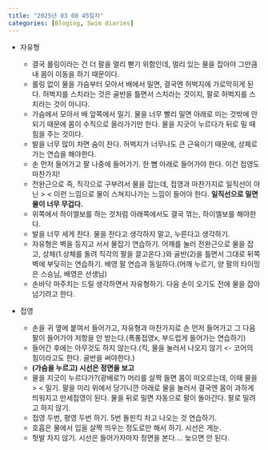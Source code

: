 ```yaml
---
title: "2025년 03 08 45일차"
categories: [Bloging, Swim diaries]
---
```


- 자유형
  - 결국 롤링이라는 건 더 팔을 멀리 뻗기 위함인데, 멀리 있는 물을 잡아야 그만큼 내 몸이 이동을 하기 때문이다.
  - 롤링 없이 물을 가슴부터 모아서 배에서 밀면, 결국엔 허벅지에 가로막히게 된다. 허벅지를 스치라는 것은 골반을 틀면서 스치라는 것이지, 팔로 허벅지를 스치라는 것이 아니다.
  - 가슴에서 모아서 배 앞쪽에서 밀기. 물을 너무 빨리 밀면 아래로 미는 것밖에 안 되기 때문에 몸이 수직으로 올라가기만 한다. 물을 지긋이 누르다가 뒤로 밀 때 힘을 주는 것이다.
  - 발을 너무 많이 차면 숨이 찬다. 허벅지가 너무나도 큰 근육이기 때문에, 상체로 가는 연습을 해야한다.
  - 손 먼저 들어가고 팔 나중에 들어가기. 한 뼘 아래로 들어가야 한다. 이건 접영도 마찬가지!
  - 전완근으로 즉, 직각으로 구부려서 물을 잡는데, 접영과 마찬가지로 일직선이 아닌 > < 이런 느낌으로 물이 스쳐지나가는 느낌이 들어야 한다. **일직선으로 밀면 물이 너무 무겁다.**
  - 위쪽에서 하이엘보를 하는 것처럼 아래쪽에서도 결국 꺾는, 하이엘보를 해야한다.
  - 발을 너무 세게 찬다. 물을 찬다고 생각하지 말고, 누른다고 생각하기.
  - 자유형은 벽을 등지고 서서 물잡기 연습하기. 어깨를 눌러 전완근으로 물을 잡고, 상체(1.상체를 돌려 직각의 팔을 끌고온다.)와 골반(2)을 틀면서 그대로 뒤쪽 벽에 부딪히는 연습하기. 배영 팔 연습과 동일하다.(어깨 누르기, 양 팔의 타이밍은 스승님, 배영은 선생님)
  - 손바닥 마주치는 드릴 생각하면서 자유형하기. 다음 손이 오기도 전에 물을 잡아넘기려고 한다.

- 접영
  - 손을 귀 옆에 붙여서 들어가고, 자유형과 마찬가지로 손 먼저 들어가고 그 다음 팔이 들어가야 저항을 안 받는다.(폭풍접영x, 부드럽게 들어가는 연습하기)
  - 들어간 후에는 아무것도 하지 않는다.(킥, 물을 눌러서 나오지 않기 <- 코어의 힘이라고도 한다. 골반을 써야한다.)
  - **(가슴을 누르고) 시선은 정면을 보고** 
  - 물을 지긋이 누르다가?(광배로?) 머리를 살짝 들면 몸이 떠오르는데, 이때 물을 > < 밀기. 팔을 미리 위에서 당기니깐 아래로 물을 눌러서 결국엔 몸이 과하게 띄워지고 만세접영이 된다. 물을 뒤로 밀면 자동으로 팔이 돌아간다. 팔로 밀려고 하지 않기. 
  - 접영 두번, 평영 두번 하기. 5번 돌핀킥 차고 나오는 것 연습하기.
  - 호흡은 물에서 입을 살짝 띄우는 정도로만 해서 하기. 시선은 게눈.
  - 헛발 차지 않기. 시선은 들어가자마자 정면을 본다.... 늦으면 안 된다.


